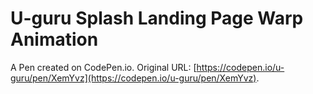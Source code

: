 # U-guru Splash Landing Page Warp Animation

A Pen created on CodePen.io. Original URL: [https://codepen.io/u-guru/pen/XemYvz](https://codepen.io/u-guru/pen/XemYvz).


